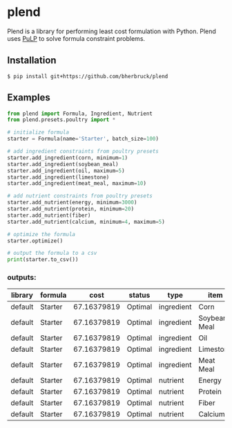 # plend

Plend is a library for performing least cost formulation with Python. Plend uses [PuLP](https://github.com/coin-or/pulp) to solve formula constraint problems.

## Installation

```
$ pip install git+https://github.com/bherbruck/plend
```

## Examples

```python
from plend import Formula, Ingredient, Nutrient
from plend.presets.poultry import *

# initialize formula
starter = Formula(name='Starter', batch_size=100)

# add ingredient constraints from poultry presets
starter.add_ingredient(corn, minimum=1)
starter.add_ingredient(soybean_meal)
starter.add_ingredient(oil, maximum=5)
starter.add_ingredient(limestone)
starter.add_ingredient(meat_meal, maximum=10)

# add nutrient constraints from poultry presets
starter.add_nutrient(energy, minimum=3000)
starter.add_nutrient(protein, minimum=20)
starter.add_nutrient(fiber)
starter.add_nutrient(calcium, minimum=4, maximum=5)

# optimize the formula
starter.optimize()

# output the formula to a csv
print(starter.to_csv())
```

### outputs:

| library | formula | cost        | status  | type       | item         | amount       | minimum | maximum | 
|---------|---------|-------------|---------|------------|--------------|--------------|---------|---------| 
| default | Starter | 67.16379819 | Optimal | ingredient | Corn         | 54.882934    | 1       |         | 
| default | Starter | 67.16379819 | Optimal | ingredient | Soybean Meal | 22.674542    | 0       |         | 
| default | Starter | 67.16379819 | Optimal | ingredient | Oil          | 4.1552541    | 0       | 5       | 
| default | Starter | 67.16379819 | Optimal | ingredient | Limestone    | 8.2872701    | 0       |         | 
| default | Starter | 67.16379819 | Optimal | ingredient | Meat Meal    | 10.0         | 0       | 10      | 
| default | Starter | 67.16379819 | Optimal | nutrient   | Energy       | 3000.0000038 | 3000    |         | 
| default | Starter | 67.16379819 | Optimal | nutrient   | Protein      | 20.00000021  | 20      |         | 
| default | Starter | 67.16379819 | Optimal | nutrient   | Fiber        | 2.05230961   | 0       |         | 
| default | Starter | 67.16379819 | Optimal | nutrient   | Calcium      | 4.0000000154 | 4       | 5       | 

